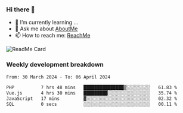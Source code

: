 ### Hi there 👋

- 🌱 I’m currently learning ...
- 💬 Ask me about [AboutMe](https://www.itzcy.com/about)
- 📫 How to reach me: [ReachMe](https://www.itzcy.com/about)

![ReadMe Card](https://github-readme-stats-ten-gilt.vercel.app/api?username=SuperChenYun&show_icons=true&title_color=fff&icon_color=79ff97&text_color=9f9f9f&bg_color=151515&hide_border=true)

### Weekly development breakdown
<!--START_SECTION:waka-->

```txt
From: 30 March 2024 - To: 06 April 2024

PHP          7 hrs 48 mins   ███████████████▒░░░░░░░░░   61.83 %
Vue.js       4 hrs 30 mins   █████████░░░░░░░░░░░░░░░░   35.74 %
JavaScript   17 mins         ▓░░░░░░░░░░░░░░░░░░░░░░░░   02.32 %
SQL          0 secs          ░░░░░░░░░░░░░░░░░░░░░░░░░   00.11 %
```

<!--END_SECTION:waka-->
